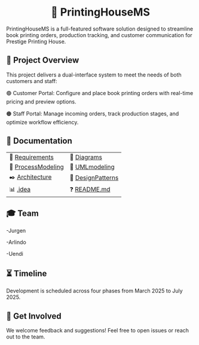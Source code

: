 
<div align="center">

# 🎯 **PrintingHouseMS**

</div>
PrintingHouseMS is a full-featured software solution designed to streamline book printing orders, production tracking, and customer communication for Prestige Printing House.


## 📝 Project Overview

This project delivers a dual-interface system to meet the needs of both customers and staff:

  🟢 Customer Portal: Configure and place book printing orders with real-time pricing and preview options.
  
  🟠 Staff Portal: Manage incoming orders, track production stages, and optimize workflow efficiency.
  
## 📂 Documentation
|                                    |                                  |
|:-----------------------------------|:----------------------------------|
| 📘 [Requirements](Requirements/)   | 🔄 [Diagrams](Diagrams/)         |
| 📝 [ProcessModeling](ProcessModeling/) | 🧩 [UMLmodeling](UMLmodeling/) |
| ✒️ [Architecture](Architecture/)   | 🎨 [DesignPatterns](DesignPatterns/) |
| 📊 [.idea](.idea/)                | ❓ [README.md](README.md)      |


## 🎓 Team

  -Jurgen
  
  -Arlindo
  
  -Uendi
  
##  ⏳ Timeline
Development is scheduled across four phases from March 2025 to July 2025.

## 🚀 Get Involved
We welcome feedback and suggestions! Feel free to open issues or reach out to the team.


